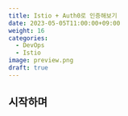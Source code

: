 ```yaml
---
title: Istio + Auth0로 인증해보기
date: 2023-05-05T11:00:00+09:00
weight: 16
categories:
  - DevOps
  - Istio
image: preview.png
draft: true
---
```

## 시작하며
